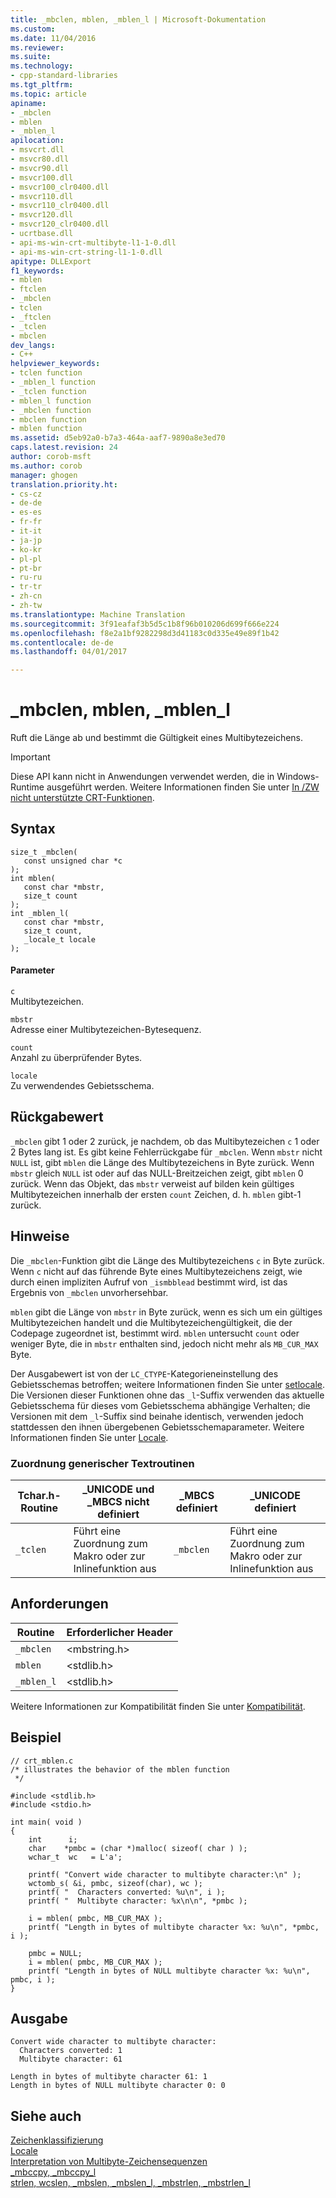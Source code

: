```yaml
---
title: _mbclen, mblen, _mblen_l | Microsoft-Dokumentation
ms.custom: 
ms.date: 11/04/2016
ms.reviewer: 
ms.suite: 
ms.technology:
- cpp-standard-libraries
ms.tgt_pltfrm: 
ms.topic: article
apiname:
- _mbclen
- mblen
- _mblen_l
apilocation:
- msvcrt.dll
- msvcr80.dll
- msvcr90.dll
- msvcr100.dll
- msvcr100_clr0400.dll
- msvcr110.dll
- msvcr110_clr0400.dll
- msvcr120.dll
- msvcr120_clr0400.dll
- ucrtbase.dll
- api-ms-win-crt-multibyte-l1-1-0.dll
- api-ms-win-crt-string-l1-1-0.dll
apitype: DLLExport
f1_keywords:
- mblen
- ftclen
- _mbclen
- tclen
- _ftclen
- _tclen
- mbclen
dev_langs:
- C++
helpviewer_keywords:
- tclen function
- _mblen_l function
- _tclen function
- mblen_l function
- _mbclen function
- mbclen function
- mblen function
ms.assetid: d5eb92a0-b7a3-464a-aaf7-9890a8e3ed70
caps.latest.revision: 24
author: corob-msft
ms.author: corob
manager: ghogen
translation.priority.ht:
- cs-cz
- de-de
- es-es
- fr-fr
- it-it
- ja-jp
- ko-kr
- pl-pl
- pt-br
- ru-ru
- tr-tr
- zh-cn
- zh-tw
ms.translationtype: Machine Translation
ms.sourcegitcommit: 3f91eafaf3b5d5c1b8f96b010206d699f666e224
ms.openlocfilehash: f8e2a1bf9282298d3d41183c0d335e49e89f1b42
ms.contentlocale: de-de
ms.lasthandoff: 04/01/2017

---
```

# <a name="mbclen-mblen-mblenl"></a>_mbclen, mblen, _mblen_l
Ruft die Länge ab und bestimmt die Gültigkeit eines Multibytezeichens.  
  
> [!IMPORTANT]
>  Diese API kann nicht in Anwendungen verwendet werden, die in Windows-Runtime ausgeführt werden. Weitere Informationen finden Sie unter [In /ZW nicht unterstützte CRT-Funktionen](http://msdn.microsoft.com/library/windows/apps/jj606124.aspx).  
  
## <a name="syntax"></a>Syntax  
  
```  
size_t _mbclen(  
   const unsigned char *c   
);  
int mblen(  
   const char *mbstr,  
   size_t count   
);  
int _mblen_l(  
   const char *mbstr,  
   size_t count,  
   _locale_t locale  
);  
```  
  
#### <a name="parameters"></a>Parameter  
 `c`  
 Multibytezeichen.  
  
 `mbstr`  
 Adresse einer Multibytezeichen-Bytesequenz.  
  
 `count`  
 Anzahl zu überprüfender Bytes.  
  
 `locale`  
 Zu verwendendes Gebietsschema.  
  
## <a name="return-value"></a>Rückgabewert  
 `_mbclen` gibt 1 oder 2 zurück, je nachdem, ob das Multibytezeichen `c` 1 oder 2 Bytes lang ist. Es gibt keine Fehlerrückgabe für `_mbclen`. Wenn `mbstr` nicht `NULL` ist, gibt `mblen` die Länge des Multibytezeichens in Byte zurück. Wenn `mbstr` gleich `NULL` ist oder auf das NULL-Breitzeichen zeigt, gibt `mblen` 0 zurück. Wenn das Objekt, das `mbstr` verweist auf bilden kein gültiges Multibytezeichen innerhalb der ersten `count` Zeichen, d. h. `mblen` gibt-1 zurück.  
  
## <a name="remarks"></a>Hinweise  
 Die `_mbclen`-Funktion gibt die Länge des Multibytezeichens `c` in Byte zurück. Wenn `c` nicht auf das führende Byte eines Multibytezeichens zeigt, wie durch einen impliziten Aufruf von `_ismbblead` bestimmt wird, ist das Ergebnis von `_mbclen` unvorhersehbar.  
  
 `mblen` gibt die Länge von `mbstr` in Byte zurück, wenn es sich um ein gültiges Multibytezeichen handelt und die Multibytezeichengültigkeit, die der Codepage zugeordnet ist, bestimmt wird. `mblen` untersucht `count` oder weniger Byte, die in `mbstr` enthalten sind, jedoch nicht mehr als `MB_CUR_MAX` Byte.  
  
 Der Ausgabewert ist von der `LC_CTYPE`-Kategorieneinstellung des Gebietsschemas betroffen; weitere Informationen finden Sie unter [setlocale](../../c-runtime-library/reference/setlocale-wsetlocale.md). Die Versionen dieser Funktionen ohne das `_l`-Suffix verwenden das aktuelle Gebietsschema für dieses vom Gebietsschema abhängige Verhalten; die Versionen mit dem `_l`-Suffix sind beinahe identisch, verwenden jedoch stattdessen den ihnen übergebenen Gebietsschemaparameter. Weitere Informationen finden Sie unter [Locale](../../c-runtime-library/locale.md).  
  
### <a name="generic-text-routine-mappings"></a>Zuordnung generischer Textroutinen  
  
|Tchar.h-Routine|_UNICODE und _MBCS nicht definiert|_MBCS definiert|_UNICODE definiert|  
|---------------------|--------------------------------------|--------------------|-----------------------|  
|`_tclen`|Führt eine Zuordnung zum Makro oder zur Inlinefunktion aus|`_mbclen`|Führt eine Zuordnung zum Makro oder zur Inlinefunktion aus|  
  
## <a name="requirements"></a>Anforderungen  
  
|Routine|Erforderlicher Header|  
|-------------|---------------------|  
|`_mbclen`|\<mbstring.h>|  
|`mblen`|\<stdlib.h>|  
|`_mblen_l`|\<stdlib.h>|  
  
 Weitere Informationen zur Kompatibilität finden Sie unter [Kompatibilität](../../c-runtime-library/compatibility.md).  
  
## <a name="example"></a>Beispiel  
  
```  
// crt_mblen.c  
/* illustrates the behavior of the mblen function  
 */  
  
#include <stdlib.h>  
#include <stdio.h>  
  
int main( void )  
{  
    int      i;  
    char    *pmbc = (char *)malloc( sizeof( char ) );  
    wchar_t  wc   = L'a';  
  
    printf( "Convert wide character to multibyte character:\n" );  
    wctomb_s( &i, pmbc, sizeof(char), wc );  
    printf( "  Characters converted: %u\n", i );  
    printf( "  Multibyte character: %x\n\n", *pmbc );  
  
    i = mblen( pmbc, MB_CUR_MAX );  
    printf( "Length in bytes of multibyte character %x: %u\n", *pmbc, i );  
  
    pmbc = NULL;  
    i = mblen( pmbc, MB_CUR_MAX );  
    printf( "Length in bytes of NULL multibyte character %x: %u\n", pmbc, i );  
}  
```  
  
## <a name="output"></a>Ausgabe  
  
```  
Convert wide character to multibyte character:  
  Characters converted: 1  
  Multibyte character: 61  
  
Length in bytes of multibyte character 61: 1  
Length in bytes of NULL multibyte character 0: 0  
```  
  
## <a name="see-also"></a>Siehe auch  
 [Zeichenklassifizierung](../../c-runtime-library/character-classification.md)   
 [Locale](../../c-runtime-library/locale.md)   
 [Interpretation von Multibyte-Zeichensequenzen](../../c-runtime-library/interpretation-of-multibyte-character-sequences.md)   
 [_mbccpy, _mbccpy_l](../../c-runtime-library/reference/mbccpy-mbccpy-l.md)   
 [strlen, wcslen, _mbslen, _mbslen_l, _mbstrlen, _mbstrlen_l](../../c-runtime-library/reference/strlen-wcslen-mbslen-mbslen-l-mbstrlen-mbstrlen-l.md)
